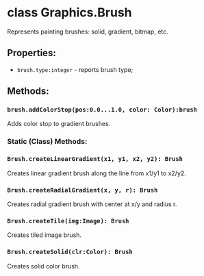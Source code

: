 # class Graphics.Brush

Represents painting brushes: solid, gradient, bitmap, etc.

## Properties:

* `brush.type:integer` - reports brush type;

## Methods:

### `brush.addColorStop(pos:0.0...1.0, color: Color):brush`

Adds color stop to gradient brushes.

### Static (Class) Methods:

### `Brush.createLinearGradient(x1, y1, x2, y2): Brush`

Creates linear gradient brush along the line from x1/y1 to x2/y2.

### `Brush.createRadialGradient(x, y, r): Brush`

Creates radial gradient brush with center at x/y and radius r.

### `Brush.createTile(img:Image): Brush`

Creates tiled image brush.

### `Brush.createSolid(clr:Color): Brush`

Creates solid color brush.
